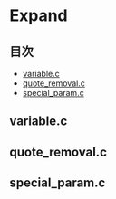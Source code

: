 # Expand

## 目次
- [variable.c](#variablec)
- [quote_removal.c](#quote_removalc)
- [special_param.c](#special_paramc)

## variable.c

## quote_removal.c

## special_param.c
